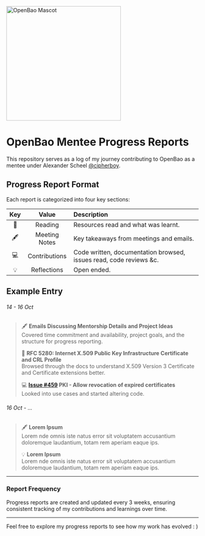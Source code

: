 <p align="left">
  <img width="300" alt="OpenBao Mascot" src="https://raw.githubusercontent.com/openbao/artwork/main/color/openbao-color.svg">
</p>

# OpenBao Mentee Progress Reports

This repository serves as a log of my journey contributing to OpenBao as a mentee under Alexander Scheel [@cipherboy](https://github.com/cipherboy).

## Progress Report Format

Each report is categorized into four key sections:

| Key  | Value         | Description                                                         |
| :--: |:-------------:| :-----                                                              |
| 📖   | Reading       | Resources read and what was learnt.                                 |
| 🖋️   | Meeting Notes | Key takeaways from meetings and emails.                             |
| 💻   | Contributions | Code written, documentation browsed, issues read, code reviews &c.  |
| 💡   | Reflections   | Open ended.                                                         |

## Example Entry

###### 14 - 16 Oct
 
> 🖋️ **Emails Discussing Mentorship Details and Project Ideas**  
> Covered time commitment and availability, project goals, and the structure for progress reporting.
>
> 📖 **RFC 5280: Internet X.509 Public Key Infrastructure Certificate and CRL Profile**  
> Browsed through the docs to understand X.509 Version 3 Certificate and Certificate extensions better.
> 
> 💻 **[Issue #459](https://github.com/openbao/openbao/issues/459) PKI - Allow revocation of expired certificates**  
> Looked into use cases and started altering code.

###### 16 Oct - ...
> 🖋️ **Lorem Ipsum**  
> Lorem nde omnis iste natus error sit voluptatem accusantium doloremque laudantium, totam rem aperiam eaque ips.
>
> 💡 **Lorem Ipsum**  
> Lorem nde omnis iste natus error sit voluptatem accusantium doloremque laudantium, totam rem aperiam eaque ips.
> 
___
### Report Frequency

Progress reports are created and updated every 3 weeks, ensuring consistent tracking of my contributions and learnings over time.

___

Feel free to explore my progress reports to see how my work has evolved : ) 
